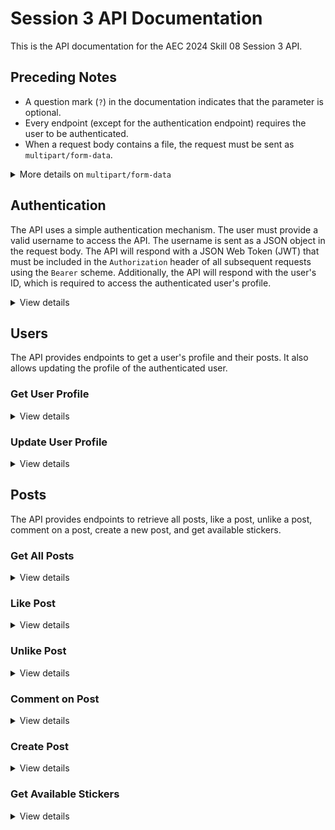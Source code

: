 # Session 3 API Documentation

This is the API documentation for the AEC 2024 Skill 08 Session 3 API.

## Preceding Notes

- A question mark (`?`) in the documentation indicates that the parameter is optional.
- Every endpoint (except for the authentication endpoint) requires the user to be authenticated.
- When a request body contains a file, the request must be sent as `multipart/form-data`.

<details>
  <summary>More details on <code>multipart/form-data</code></summary>

When sending a request with a file, the request must be sent as `multipart/form-data`. This format structures the request body as a series of key-value pairs, where the key represents the name of the field in the form, and the value is the data associated with that field.

The key-value pairs require a specific format:

- Simple Key-Value Pairs: These are straightforward pairs like `caption: "My super cool post caption!"`.
- File Uploads: When uploading a file, specify the key and provide the file using its path, such as `image: "/path/to/file/image.jpg"`.
- Nested Keys: If you need to send nested data, you can use the following format: `foo[bar][baz]: "value"`.
- Arrays: When sending arrays, you additionally need to specify the index of the array element. For example, `arr[0][key]: "abc"`.

Here is an example on how to structure a `multipart/form-data` request to create a new post using `cURL`:

```bash
curl --location --request POST 'http://api-url/posts' \
--header 'Authorization: Bearer eyJhbGciOiJIUzI1NiIsInR5cCI6IkpXVCJ9.eyJzdWIiOjEsInVzZXJuYW1lIjoiYmVuamFtaW5fZnJvc3QiLCJpYXQiOjE3MTUwMjY5MjYsImV4cCI6MTcxNzYxODkyNn0.gAm5sI5V2gzIE49_RQAbgBW3zVINHCKd0xaRWT6bwKY' \
--form 'caption="My super cool post caption!"' \
--form 'image=@"/path/to/file/image.jpg"' \
--form 'location[latitude]="41.40338"' \
--form 'location[longitude]="2.17403"' \
--form 'stickers[0][name]="a"' \
--form 'stickers[0][x]="0.5"' \
--form 'stickers[0][y]="-0.25"' \
--form 'stickers[0][rotation]="15"' \
--form 'stickers[1][name]="b"' \
--form 'stickers[1][x]="0.33"' \
--form 'stickers[1][y]="0"' \
--form 'stickers[1][rotation]="0"'
```

</details>

## Authentication

The API uses a simple authentication mechanism. The user must provide a valid username to access the API. The username is sent as a JSON object in the request body. The API will respond with a JSON Web Token (JWT) that must be included in the `Authorization` header of all subsequent requests using the `Bearer` scheme. Additionally, the API will respond with the user's ID, which is required to access the authenticated user's profile.

<details>
  <summary>View details</summary>

```
POST /auth/login
```

Request Body

```
{
  username: string
}
```

Example Response

```json
{
  "id": 2,
  "accessToken": "eyJhbGciOiJIUzI1NiIsInR5cCI6IkpXVCJ9.eyJzdWIiOjEsInVzZXJuYW1lIjoiYmVuamFtaW5fZnJvc3QiLCJpYXQiOjE3MTUwMjY5MjYsImV4cCI6MTcxNzYxODkyNn0.gAm5sI5V2gzIE49_RQAbgBW3zVINHCKd0xaRWT6bwKY"
}
```

</details>

## Users

The API provides endpoints to get a user's profile and their posts. It also allows updating the profile of the authenticated user.

### Get User Profile

<details>
  <summary>View details</summary>

```
GET /users/:id
```

Example Response

```json
{
  "id": 1,
  "createdAt": "2024-05-06T20:22:06.286Z",
  "updatedAt": "2024-05-06T20:22:06.286Z",
  "username": "benjamin_frost",
  "caption": null,
  "imageUrl": null,
  "posts": [
    {
      "id": 1,
      "createdAt": "2024-05-06T20:53:30.271Z",
      "updatedAt": "2024-05-06T20:53:30.272Z",
      "imageUrl": "/static/uploads/dd229dab-84b2-4000-879e-a38dbb1c8796.jpeg",
      "caption": "This is my first post!",
      "author": 1,
      "stickers": [
        {
          "name": "a",
          "x": "0.5",
          "y": "-0.25",
          "rotation": "15"
        },
        {
          "name": "b",
          "x": "0.33",
          "y": "0",
          "rotation": "0"
        }
      ],
      "location": {
        "latitude": 41.40338,
        "longitude": 2.17403
      },
      "likedBy": [
        {
          "id": 1,
          "createdAt": "2024-05-06T20:22:06.286Z",
          "updatedAt": "2024-05-06T20:22:06.286Z",
          "username": "benjamin_frost",
          "caption": null,
          "imageUrl": null
        }
      ],
      "comments": [
        {
          "id": 1,
          "createdAt": "2024-05-06T21:25:22.152Z",
          "updatedAt": "2024-05-06T21:25:22.152Z",
          "text": "Some comment",
          "author": {
            "id": 1,
            "createdAt": "2024-05-06T20:22:06.286Z",
            "updatedAt": "2024-05-06T20:22:06.286Z",
            "username": "benjamin_frost",
            "caption": null,
            "imageUrl": null
          },
          "post": 1
        }
      ]
    }
  ]
}
```

</details>

### Update User Profile

<details>
  <summary>View details</summary>

```
PATCH /users/:id
```

Request Body

```
{
  caption?: string,
  image?: File
}
```

</details>

## Posts

The API provides endpoints to retrieve all posts, like a post, unlike a post, comment on a post, create a new post, and get available stickers.

### Get All Posts

<details>
  <summary>View details</summary>

```
GET /posts
```

Example Response

```json
[
  {
    "id": 1,
    "createdAt": "2024-05-06T20:53:30.271Z",
    "updatedAt": "2024-05-06T20:53:30.272Z",
    "imageUrl": "/static/uploads/dd229dab-84b2-4000-879e-a38dbb1c8796.jpeg",
    "caption": "This is my first post!",
    "author": {
      "id": 1,
      "createdAt": "2024-05-06T20:22:06.286Z",
      "updatedAt": "2024-05-06T20:22:06.286Z",
      "username": "benjamin_frost",
      "caption": null,
      "imageUrl": null
    },
    "stickers": [
      {
        "name": "a",
        "x": "0.5",
        "y": "-0.25",
        "rotation": "15"
      },
      {
        "name": "b",
        "x": "0.33",
        "y": "0",
        "rotation": "0"
      }
    ],
    "location": {
      "latitude": 41.40338,
      "longitude": 2.17403
    },
    "likedBy": [
      {
        "id": 1,
        "createdAt": "2024-05-06T20:22:06.286Z",
        "updatedAt": "2024-05-06T20:22:06.286Z",
        "username": "benjamin_frost",
        "caption": null,
        "imageUrl": null
      }
    ],
    "comments": [
      {
        "id": 1,
        "createdAt": "2024-05-06T21:25:22.152Z",
        "updatedAt": "2024-05-06T21:25:22.152Z",
        "text": "Some comment",
        "author": {
          "id": 1,
          "createdAt": "2024-05-06T20:22:06.286Z",
          "updatedAt": "2024-05-06T20:22:06.286Z",
          "username": "benjamin_frost",
          "caption": null,
          "imageUrl": null
        },
        "post": 1
      }
    ]
  },
  {
    "id": 2,
    "createdAt": "2024-05-06T20:54:39.213Z",
    "updatedAt": "2024-05-06T20:54:39.213Z",
    "imageUrl": "/static/uploads/3037f4d9-a335-434c-b5c3-62cf1d181c64.jpeg",
    "caption": "This is my second post!",
    "author": {
      "id": 1,
      "createdAt": "2024-05-06T20:22:06.286Z",
      "updatedAt": "2024-05-06T20:22:06.286Z",
      "username": "benjamin_frost",
      "caption": null,
      "imageUrl": null
    },
    "stickers": [],
    "location": {
      "latitude": 41.40338,
      "longitude": 2.17403
    },
    "likedBy": [],
    "comments": []
  }
]
```

</details>

### Like Post

<details>
  <summary>View details</summary>

```
POST /posts/:id/likes
```

</details>

### Unlike Post

<details>
  <summary>View details</summary>

```
DELETE /posts/:id/likes
```

</details>

### Comment on Post

<details>
  <summary>View details</summary>

```
POST /posts/:id/comments
```

Request Body

```
{
  text: string
}
```

</details>

### Create Post

<details>
  <summary>View details</summary>

```
POST /posts
```

Request Body

```
{
  caption: string,
  image: File,
  location: {
    latitude: number,
    longitude: number
  }
  stickers?: [
    {
      name: string,
      x: number,
      y: number,
      rotation: number
    }
  ]
}
```

</details>

### Get Available Stickers

<details>
  <summary>View details</summary>

```
GET /posts/stickers
```

Example Response

```json
[
  {
    "name": "a",
    "imageUrl": "/static/stickers/a.png"
  },
  {
    "name": "b",
    "imageUrl": "/static/stickers/b.png"
  }
]
```

</details>
